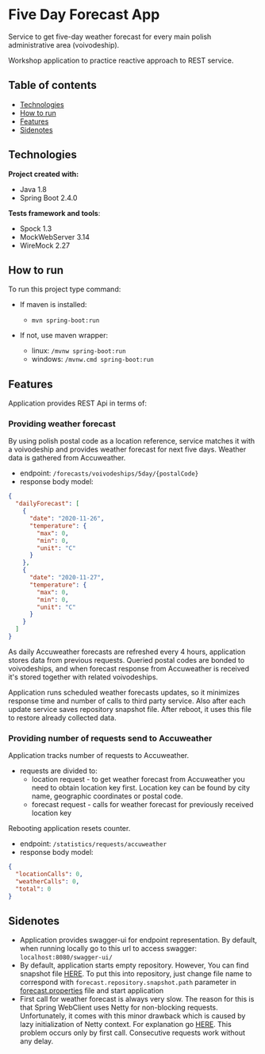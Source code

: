 # Five Day Forecast App
Service to get five-day weather forecast for every main polish administrative area (voivodeship).

Workshop application to practice reactive approach to REST service.

## Table of contents
* [Technologies](#technologies)
* [How to run](#how-to-run)
* [Features](#features)
* [Sidenotes](#sidenotes)
	
## Technologies
**Project created with:**

* Java 1.8
* Spring Boot 2.4.0

**Tests framework and tools**:

* Spock 1.3
* MockWebServer 3.14
* WireMock 2.27
	
## How to run
To run this project type command:

* If maven is installed: 
    * ```mvn spring-boot:run```

* If not, use maven wrapper: 
    * linux: ```/mvnw spring-boot:run```
    * windows: ```/mvnw.cmd spring-boot:run```

## Features
Application provides REST Api in terms of:

### Providing weather forecast

By using polish postal code as a location reference, service matches it with a voivodeship and provides weather forecast for next five days. Weather data is gathered from Accuweather.

* endpoint: ```/forecasts/voivodeships/5day/{postalCode}```
* response body model:
```json
{
  "dailyForecast": [
    {
      "date": "2020-11-26",
      "temperature": {
        "max": 0,
        "min": 0,
        "unit": "C"
      }
    },
    {
      "date": "2020-11-27",
      "temperature": {
        "max": 0,
        "min": 0,
        "unit": "C"
      }
    }
  ]
}
```

As daily Accuweather forecasts are refreshed every 4 hours, application stores data from previous requests. 
Queried postal codes are bonded to voivodeships, 
and when forecast response from Accuweather is received it's stored together with related voivodeships.

Application runs scheduled weather forecasts updates, so it minimizes response time and number of calls to third party service.
Also after each update service saves repository snapshot file. After reboot, it uses this file to restore already collected data. 

### Providing number of requests send to Accuweather

Application tracks number of requests to Accuweather. 

* requests are divided to:
    * location request - to get weather forecast from Accuweather you need to obtain location key first. 
    Location key can be found by city name, geographic coordinates or postal code.
    * forecast request - calls for weather forecast for previously received location key

Rebooting application resets counter.

* endpoint: ```/statistics/requests/accuweather```
* response body model:
```json
{
  "locationCalls": 0,
  "weatherCalls": 0,
  "total": 0
}
```
## Sidenotes
* Application provides swagger-ui for endpoint representation. 
By default, when running locally go to this url to access swagger: 
```localhost:8080/swagger-ui/```
* By default, application starts empty repository. However, You can find snapshot file [HERE](src/main/resources/repo/XXrepo-snapshot.json).
To put this into repository, just change file name to correspond with ```forecast.repository.snapshot.path``` parameter in
 [forecast.properties](src/main/resources/forecast.properties) file and start application
* First call for weather forecast is always very slow. 
The reason for this is that Spring WebClient uses Netty for non-blocking requests. 
Unfortunately, it comes with this minor drawback which is caused by lazy initialization of Netty context.
For explanation go [HERE](https://github.com/spring-projects/spring-framework/issues/21734).
This problem occurs only by first call. Consecutive requests work without any delay.

